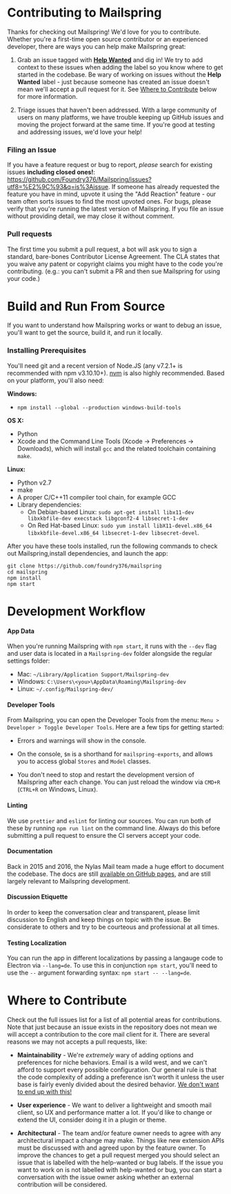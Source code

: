 # Contributing to Mailspring

Thanks for checking out Mailspring! We'd love for you to contribute. Whether you're a first-time open source contributor or an experienced developer, there are ways you can help make Mailspring great:

1.  Grab an issue tagged with **[Help Wanted](https://github.com/Foundry376/Mailspring/labels/help%20wanted)** and dig in! We try to add context to these issues when adding the label so you know where to get started in the codebase. Be wary of working on issues without the **Help Wanted** label - just because someone has created an issue doesn't mean we'll accept a pull request for it. See [Where to Contribute](#where-to-contribute) below for more information.

2.  Triage issues that haven't been addressed. With a large community of users on many platforms, we have trouble keeping up GitHub issues and moving the project forward at the same time. If you're good at testing and addressing issues, we'd love your help!

### Filing an Issue

If you have a feature request or bug to report, _please_ search for existing issues **including closed ones!**: https://github.com/Foundry376/Mailspring/issues?utf8=%E2%9C%93&q=is%3Aissue. If someone has already requested the feature you have in mind, upvote it using the "Add Reaction" feature - our team often sorts issues to find the most upvoted ones. For bugs, please verify that you're running the latest version of Mailspring. If you file an issue without providing detail, we may close it without comment.

### Pull requests

The first time you submit a pull request, a bot will ask you to sign a standard, bare-bones Contributor License Agreement. The CLA states that you waive any patent or copyright claims you might have to the code you're contributing. (e.g.: you can't submit a PR and then sue Mailspring for using your code.)

# Build and Run From Source

If you want to understand how Mailspring works or want to debug an issue, you'll want to get the source, build it, and run it locally.

### Installing Prerequisites

You'll need git and a recent version of Node.JS (any v7.2.1+ is recommended with npm v3.10.10+). [nvm](https://github.com/creationix/nvm) is also highly recommended. Based on your platform, you'll also need:

**Windows:**

* `npm install --global --production windows-build-tools`

**OS X:**

* Python
* Xcode and the Command Line Tools (Xcode -> Preferences -> Downloads), which will install `gcc` and the related toolchain containing `make`.

**Linux:**

* Python v2.7
* make
* A proper C/C++11 compiler tool chain, for example GCC
* Library dependencies:
  * On Debian-based Linux: `sudo apt-get install libx11-dev libxkbfile-dev execstack libgconf2-4 libsecret-1-dev`
  * On Red Hat-based Linux: `sudo yum install libX11-devel.x86_64 libxkbfile-devel.x86_64 libsecret-1-dev libsecret-devel`.

After you have these tools installed, run the following commands to check out Mailspring,install dependencies, and launch the app:

```
git clone https://github.com/foundry376/mailspring
cd mailspring
npm install
npm start
```

# Development Workflow

#### App Data

When you're running Mailspring with `npm start`, it runs with the `--dev` flag and user data is located in a `Mailspring-dev` folder alongside the regular settings folder:

* Mac: `~/Library/Application Support/Mailspring-dev`
* Windows: `C:\Users\<you>\AppData\Roaming\Mailspring-dev`
* Linux: `~/.config/Mailspring-dev/`

#### Developer Tools

From Mailspring, you can open the Developer Tools from the menu: `Menu > Developer > Toggle Developer Tools`. Here are a few tips for getting started:

* Errors and warnings will show in the console.

* On the console, `$m` is a shorthand for `mailspring-exports`, and allows you to access global `Stores` and `Model` classes.

* You don't need to stop and restart the development version of Mailspring after each change. You can just reload the window via `CMD+R` (`CTRL+R` on Windows, Linux).

#### Linting

We use `prettier` and `eslint` for linting our sources. You can run both of these by running `npm run lint` on the command line. Always do this before submitting a pull request to ensure the CI servers accept your code.

#### Documentation

Back in 2015 and 2016, the Nylas Mail team made a huge effort to document the codebase. The docs are still [available on GitHub pages](https://foundry376.github.io/Mailspring/), and are still largely relevant to Mailspring development.

#### Discussion Etiquette

In order to keep the conversation clear and transparent, please limit discussion to English and keep things on topic with the issue. Be considerate to others and try to be courteous and professional at all times.

#### Testing Localization

You can run the app in different localizations by passing a langauge code to Electron via `--lang=de`. To use this in conjunction `npm start`, you'll need to use the `--` argument forwarding syntax: `npm start -- --lang=de`.

# Where to Contribute

Check out the full issues list for a list of all potential areas for contributions. Note that just because an issue exists in the repository does not mean we will accept a contribution to the core mail client for it. There are several reasons we may not accepts a pull requests, like:

* **Maintainability** - We're _extremely_ wary of adding options and preferences for niche behaviors. Email is a wild west, and we can't afford to support every possible configuration. Our general rule is that the code complexity of adding a preference isn't worth it unless the user base is fairly evenly divided about the desired behavior. [We don't want to end up with this!](https://cloud.githubusercontent.com/assets/1037212/14989123/2a74e810-110b-11e6-8b5d-6f343bca712f.png)

* **User experience** - We want to deliver a lightweight and smooth mail client, so UX and performance matter a lot. If you'd like to change or extend the UI, consider doing it in a plugin or theme.

* **Architectural** - The team and/or feature owner needs to agree with any architectural impact a change may make. Things like new extension APIs must be discussed with and agreed upon by the feature owner.
  To improve the chances to get a pull request merged you should select an issue that is labelled with the help-wanted or bug labels. If the issue you want to work on is not labelled with help-wanted or bug, you can start a conversation with the issue owner asking whether an external contribution will be considered.
